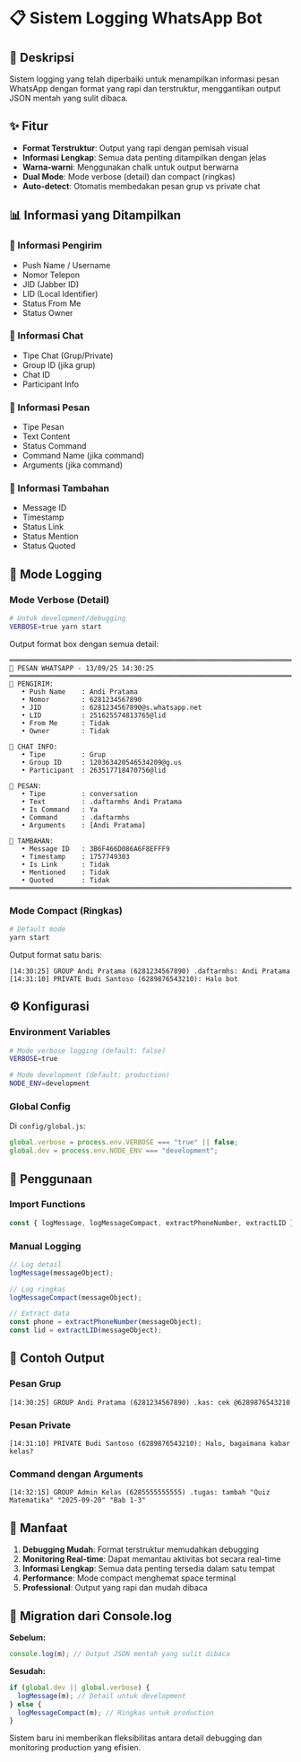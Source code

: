# 📋 Sistem Logging WhatsApp Bot

## 🎯 Deskripsi

Sistem logging yang telah diperbaiki untuk menampilkan informasi pesan WhatsApp dengan format yang rapi dan terstruktur, menggantikan output JSON mentah yang sulit dibaca.

## ✨ Fitur

- **Format Terstruktur**: Output yang rapi dengan pemisah visual
- **Informasi Lengkap**: Semua data penting ditampilkan dengan jelas
- **Warna-warni**: Menggunakan chalk untuk output berwarna
- **Dual Mode**: Mode verbose (detail) dan compact (ringkas)
- **Auto-detect**: Otomatis membedakan pesan grup vs private chat

## 📊 Informasi yang Ditampilkan

### 👤 Informasi Pengirim
- Push Name / Username
- Nomor Telepon
- JID (Jabber ID)
- LID (Local Identifier)
- Status From Me
- Status Owner

### 💬 Informasi Chat
- Tipe Chat (Grup/Private)
- Group ID (jika grup)
- Chat ID
- Participant Info

### 📝 Informasi Pesan
- Tipe Pesan
- Text Content
- Status Command
- Command Name (jika command)
- Arguments (jika command)

### 🔗 Informasi Tambahan
- Message ID
- Timestamp
- Status Link
- Status Mention
- Status Quoted

## 🎨 Mode Logging

### Mode Verbose (Detail)
```bash
# Untuk development/debugging
VERBOSE=true yarn start
```

Output format box dengan semua detail:
```
════════════════════════════════════════════════════════════════════════════════
📱 PESAN WHATSAPP - 13/09/25 14:30:25
════════════════════════════════════════════════════════════════════════════════
👤 PENGIRIM:
   • Push Name    : Andi Pratama
   • Nomor        : 6281234567890
   • JID          : 6281234567890@s.whatsapp.net
   • LID          : 251625574813765@lid
   • From Me      : Tidak
   • Owner        : Tidak

💬 CHAT INFO:
   • Tipe         : Grup
   • Group ID     : 120363420546534209@g.us
   • Participant  : 263517718470756@lid

📝 PESAN:
   • Tipe         : conversation
   • Text         : .daftarmhs Andi Pratama
   • Is Command   : Ya
   • Command      : .daftarmhs
   • Arguments    : [Andi Pratama]

🔗 TAMBAHAN:
   • Message ID   : 3B6F466D086A6F8EFFF9
   • Timestamp    : 1757749303
   • Is Link      : Tidak
   • Mentioned    : Tidak
   • Quoted       : Tidak
════════════════════════════════════════════════════════════════════════════════
```

### Mode Compact (Ringkas)
```bash
# Default mode
yarn start
```

Output format satu baris:
```
[14:30:25] GROUP Andi Pratama (6281234567890) .daftarmhs: Andi Pratama
[14:31:10] PRIVATE Budi Santoso (6289876543210): Halo bot
```

## ⚙️ Konfigurasi

### Environment Variables
```bash
# Mode verbose logging (default: false)
VERBOSE=true

# Mode development (default: production)
NODE_ENV=development
```

### Global Config
Di `config/global.js`:
```javascript
global.verbose = process.env.VERBOSE === "true" || false;
global.dev = process.env.NODE_ENV === "development";
```

## 🔧 Penggunaan

### Import Functions
```javascript
const { logMessage, logMessageCompact, extractPhoneNumber, extractLID } = require("./utils/messageLogger");
```

### Manual Logging
```javascript
// Log detail
logMessage(messageObject);

// Log ringkas
logMessageCompact(messageObject);

// Extract data
const phone = extractPhoneNumber(messageObject);
const lid = extractLID(messageObject);
```

## 📱 Contoh Output

### Pesan Grup
```
[14:30:25] GROUP Andi Pratama (6281234567890) .kas: cek @6289876543210
```

### Pesan Private
```
[14:31:10] PRIVATE Budi Santoso (6289876543210): Halo, bagaimana kabar kelas?
```

### Command dengan Arguments
```
[14:32:15] GROUP Admin Kelas (6285555555555) .tugas: tambah "Quiz Matematika" "2025-09-20" "Bab 1-3"
```

## 🎯 Manfaat

1. **Debugging Mudah**: Format terstruktur memudahkan debugging
2. **Monitoring Real-time**: Dapat memantau aktivitas bot secara real-time
3. **Informasi Lengkap**: Semua data penting tersedia dalam satu tempat
4. **Performance**: Mode compact menghemat space terminal
5. **Professional**: Output yang rapi dan mudah dibaca

## 🔄 Migration dari Console.log

**Sebelum:**
```javascript
console.log(m); // Output JSON mentah yang sulit dibaca
```

**Sesudah:**
```javascript
if (global.dev || global.verbose) {
  logMessage(m); // Detail untuk development
} else {
  logMessageCompact(m); // Ringkas untuk production
}
```

Sistem baru ini memberikan fleksibilitas antara detail debugging dan monitoring production yang efisien.
